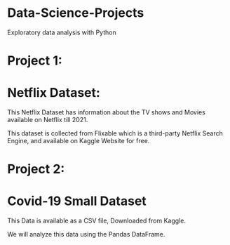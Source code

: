 # Data-Science-Projects
Exploratory data analysis with Python

# Project 1:
# Netflix Dataset:

This Netflix Dataset has information about the TV shows and Movies available on Netflix till 2021.

This dataset is collected from Flixable which is a third-party Netflix Search Engine, and available on Kaggle Website for free.

# Project 2:
# **Covid-19 Small Dataset**
This Data is available as a CSV file, Downloaded from Kaggle.

We will analyze this data using the Pandas DataFrame. 

